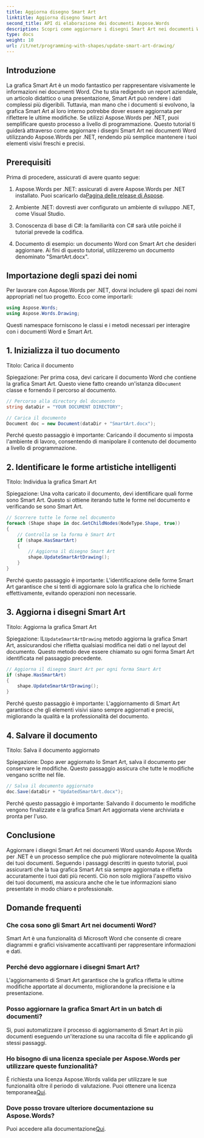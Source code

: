 ```yaml
---
title: Aggiorna disegno Smart Art
linktitle: Aggiorna disegno Smart Art
second_title: API di elaborazione dei documenti Aspose.Words
description: Scopri come aggiornare i disegni Smart Art nei documenti Word usando Aspose.Words per .NET con questa guida passo-passo. Assicurati che i tuoi elementi visivi siano sempre precisi.
type: docs
weight: 10
url: /it/net/programming-with-shapes/update-smart-art-drawing/
---
```

## Introduzione

La grafica Smart Art è un modo fantastico per rappresentare visivamente le informazioni nei documenti Word. Che tu stia redigendo un report aziendale, un articolo didattico o una presentazione, Smart Art può rendere i dati complessi più digeribili. Tuttavia, man mano che i documenti si evolvono, la grafica Smart Art al loro interno potrebbe dover essere aggiornata per riflettere le ultime modifiche. Se utilizzi Aspose.Words per .NET, puoi semplificare questo processo a livello di programmazione. Questo tutorial ti guiderà attraverso come aggiornare i disegni Smart Art nei documenti Word utilizzando Aspose.Words per .NET, rendendo più semplice mantenere i tuoi elementi visivi freschi e precisi.

## Prerequisiti

Prima di procedere, assicurati di avere quanto segue:

1.  Aspose.Words per .NET: assicurati di avere Aspose.Words per .NET installato. Puoi scaricarlo da[Pagina delle release di Aspose](https://releases.aspose.com/words/net/).

2. Ambiente .NET: dovresti aver configurato un ambiente di sviluppo .NET, come Visual Studio.

3. Conoscenza di base di C#: la familiarità con C# sarà utile poiché il tutorial prevede la codifica.

4. Documento di esempio: un documento Word con Smart Art che desideri aggiornare. Ai fini di questo tutorial, utilizzeremo un documento denominato "SmartArt.docx".

## Importazione degli spazi dei nomi

Per lavorare con Aspose.Words per .NET, dovrai includere gli spazi dei nomi appropriati nel tuo progetto. Ecco come importarli:

```csharp
using Aspose.Words;
using Aspose.Words.Drawing;
```

Questi namespace forniscono le classi e i metodi necessari per interagire con i documenti Word e Smart Art.

## 1. Inizializza il tuo documento

Titolo: Carica il documento

Spiegazione:
 Per prima cosa, devi caricare il documento Word che contiene la grafica Smart Art. Questo viene fatto creando un'istanza di`Document` classe e fornendo il percorso al documento.

```csharp
// Percorso alla directory del documento
string dataDir = "YOUR DOCUMENT DIRECTORY";

// Carica il documento
Document doc = new Document(dataDir + "SmartArt.docx");
```

Perché questo passaggio è importante:
Caricando il documento si imposta l'ambiente di lavoro, consentendo di manipolare il contenuto del documento a livello di programmazione.

## 2. Identificare le forme artistiche intelligenti

Titolo: Individua la grafica Smart Art

Spiegazione:
Una volta caricato il documento, devi identificare quali forme sono Smart Art. Questo si ottiene iterando tutte le forme nel documento e verificando se sono Smart Art.

```csharp
// Scorrere tutte le forme nel documento
foreach (Shape shape in doc.GetChildNodes(NodeType.Shape, true))
{
    // Controlla se la forma è Smart Art
    if (shape.HasSmartArt)
    {
        // Aggiorna il disegno Smart Art
        shape.UpdateSmartArtDrawing();
    }
}
```

Perché questo passaggio è importante:
L'identificazione delle forme Smart Art garantisce che si tenti di aggiornare solo la grafica che lo richiede effettivamente, evitando operazioni non necessarie.

## 3. Aggiorna i disegni Smart Art

Titolo: Aggiorna la grafica Smart Art

Spiegazione:
IL`UpdateSmartArtDrawing` metodo aggiorna la grafica Smart Art, assicurandosi che rifletta qualsiasi modifica nei dati o nel layout del documento. Questo metodo deve essere chiamato su ogni forma Smart Art identificata nel passaggio precedente.

```csharp
// Aggiorna il disegno Smart Art per ogni forma Smart Art
if (shape.HasSmartArt)
{
    shape.UpdateSmartArtDrawing();
}
```

Perché questo passaggio è importante:
L'aggiornamento di Smart Art garantisce che gli elementi visivi siano sempre aggiornati e precisi, migliorando la qualità e la professionalità del documento.

## 4. Salvare il documento

Titolo: Salva il documento aggiornato

Spiegazione:
Dopo aver aggiornato lo Smart Art, salva il documento per conservare le modifiche. Questo passaggio assicura che tutte le modifiche vengano scritte nel file.

```csharp
// Salva il documento aggiornato
doc.Save(dataDir + "UpdatedSmartArt.docx");
```

Perché questo passaggio è importante:
Salvando il documento le modifiche vengono finalizzate e la grafica Smart Art aggiornata viene archiviata e pronta per l'uso.

## Conclusione

Aggiornare i disegni Smart Art nei documenti Word usando Aspose.Words per .NET è un processo semplice che può migliorare notevolmente la qualità dei tuoi documenti. Seguendo i passaggi descritti in questo tutorial, puoi assicurarti che la tua grafica Smart Art sia sempre aggiornata e rifletta accuratamente i tuoi dati più recenti. Ciò non solo migliora l'aspetto visivo dei tuoi documenti, ma assicura anche che le tue informazioni siano presentate in modo chiaro e professionale.

## Domande frequenti

### Che cosa sono gli Smart Art nei documenti Word?
Smart Art è una funzionalità di Microsoft Word che consente di creare diagrammi e grafici visivamente accattivanti per rappresentare informazioni e dati.

### Perché devo aggiornare i disegni Smart Art?
L'aggiornamento di Smart Art garantisce che la grafica rifletta le ultime modifiche apportate al documento, migliorandone la precisione e la presentazione.

### Posso aggiornare la grafica Smart Art in un batch di documenti?
Sì, puoi automatizzare il processo di aggiornamento di Smart Art in più documenti eseguendo un'iterazione su una raccolta di file e applicando gli stessi passaggi.

### Ho bisogno di una licenza speciale per Aspose.Words per utilizzare queste funzionalità?
 È richiesta una licenza Aspose.Words valida per utilizzare le sue funzionalità oltre il periodo di valutazione. Puoi ottenere una licenza temporanea[Qui](https://purchase.aspose.com/temporary-license/).

### Dove posso trovare ulteriore documentazione su Aspose.Words?
 Puoi accedere alla documentazione[Qui](https://reference.aspose.com/words/net/).